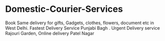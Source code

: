 # Domestic-Courier-Services
Book Same delivery for gifts, Gadgets, clothes, flowers, document etc in West Delhi. Fastest Delivery Service Punjabi Bagh . Urgent Delivery service Rajouri Garden, Online delivery Patel Nagar
